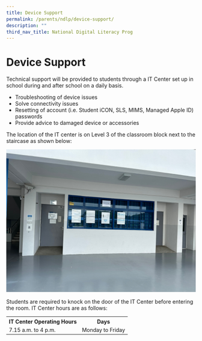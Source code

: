 ```yaml
---
title: Device Support
permalink: /parents/ndlp/device-support/
description: ""
third_nav_title: National Digital Literacy Prog
---
```

# Device Support

Technical support will be provided to students through a IT Center set up in school during and after school on a daily basis.

*   Troubleshooting of device issues
*   Solve connectivity issues
*   Resetting of account (i.e. Student iCON, SLS, MIMS, Managed Apple ID) passwords
*   Provide advice to damaged device or accessories

The location of the IT center is on Level 3 of the classroom block next to the staircase as shown below:

![](/images/Parents/2023/NDLP/it%20center%20level%203.png)

Students are required to knock on the door of the IT Center before entering the room. IT Center hours are as follows:

<table>
  <tbody><tr>
    <th>IT Center Operating Hours</th>
    <th>Days</th>
  </tr>
  <tr>
    <td>7.15 a.m. to 4 p.m.</td>
    <td>Monday to Friday</td>
  </tr>
  
</tbody></table>

